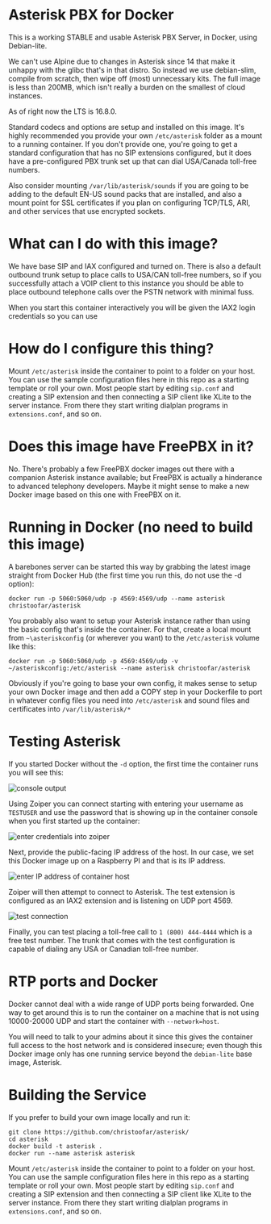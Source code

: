 # Asterisk PBX for Docker

This is a working STABLE and usable Asterisk PBX Server, in Docker, using Debian-lite.

We can't use Alpine due to changes in Asterisk since 14 that make it unhappy with the glibc that's in that distro.  So instead we use debian-slim, compile from scratch, then wipe off (most) unnecessary kits.   The full image is less than 200MB, which isn't really a burden on the smallest of cloud instances.

As of right now the LTS is 16.8.0.

Standard codecs and options are setup and installed on this image.   It's highly recommended you provide your own ``/etc/asterisk`` folder as a mount to a running container.  If you don't provide one, you're going to get a standard configuration that has no SIP extensions configured, but it does have a pre-configured PBX trunk set up that can dial USA/Canada toll-free numbers.

Also consider mounting ``/var/lib/asterisk/sounds`` if you are going to be adding to the default EN-US sound packs that are installed, and also a mount point for SSL certificates if you plan on configuring TCP/TLS, ARI, and other services that use encrypted sockets.

# What can I do with this image?

We have base SIP and IAX configured and turned on.  There is also a default outbound trunk setup to place calls to USA/CAN toll-free numbers, so if you successfully attach a VOIP client to this instance you should be able to place outbound telephone calls over the PSTN network with minimal fuss.

When you start this container interactively you will be given the IAX2 login credentials so you can use 

# How do I configure this thing?

Mount ``/etc/asterisk`` inside the container to point to a folder on your host.   You can use the sample configuration files here in this repo as a starting template or roll your own.  Most people start by editing ``sip.conf`` and creating a SIP extension and then connecting a SIP client like XLite to the server instance.   From there they start writing dialplan programs in ``extensions.conf``, and so on.

# Does this image have FreePBX in it?

No.  There's probably a few FreePBX docker images out there with a companion Asterisk instance available; but FreePBX is actually a hinderance to advanced telephony developers.   Maybe it might sense to make a new Docker image based on this one with FreePBX on it.

# Running in Docker (no need to build this image)

A barebones server can be started this way by grabbing the latest image straight from Docker Hub (the first time you run this, do not use the -d option):

``docker run -p 5060:5060/udp -p 4569:4569/udp --name asterisk christoofar/asterisk``

You probably also want to setup your Asterisk instance rather than using the basic config that's inside the container.   For that, create a local mount from ``~\asteriskconfig`` (or wherever you want) to the ``/etc/asterisk`` volume like this:

``docker run -p 5060:5060/udp -p 4569:4569/udp -v ~/asteriskconfig:/etc/asterisk --name asterisk christoofar/asterisk``

Obviously if you're going to base your own config, it makes sense to setup your own Docker image and then add a COPY step in your Dockerfile to port in whatever config files you need into ``/etc/asterisk`` and sound files and certificates into ``/var/lib/asterisk/*``

# Testing Asterisk

If you started Docker without the ``-d`` option, the first time the container runs you will see this:

![console output](https://github.com/christoofar/asterisk/blob/master/images/startup.png?raw=true)

Using Zoiper you can connect starting with entering your username as ``TESTUSER`` and use the password that is showing up in the container console when you first started up the container:

![enter credentials into zoiper](https://github.com/christoofar/asterisk/blob/master/images/zoiper1.png?raw=true)

Next, provide the public-facing IP address of the host.  In our case, we set this Docker image up on a Raspberry PI and that is its IP address.

![enter IP address of container host](https://github.com/christoofar/asterisk/blob/master/images/zoiper2.png?raw=true)

Zoiper will then attempt to connect to Asterisk.  The test extension is configured as an IAX2 extension and is listening on UDP port 4569.

![test connection](https://github.com/christoofar/asterisk/blob/master/images/zoiper3.png?raw=true)

Finally, you can test placing a toll-free call to ``1 (800) 444-4444`` which is a free test number.   The trunk that comes with the test configuration is capable of dialing any USA or Canadian toll-free number.

# RTP ports and Docker

Docker cannot deal with a wide range of UDP ports being forwarded.  One way to get around this is to run the container on a machine that is not using 10000-20000 UDP and start the container with ``--network=host``.

You will need to talk to your admins about it since this gives the container full access to the host network and is considered insecure; even though this Docker image only has one running service beyond the ``debian-lite`` base image, Asterisk.

# Building the Service

If you prefer to build your own image locally and run it:

```
git clone https://github.com/christoofar/asterisk/
cd asterisk
docker build -t asterisk .
docker run --name asterisk asterisk
```

Mount ``/etc/asterisk`` inside the container to point to a folder on your host.   You can use the sample configuration files here in this repo as a starting template or roll your own.  Most people start by editing ``sip.conf`` and creating a SIP extension and then connecting a SIP client like XLite to the server instance.   From there they start writing dialplan programs in ``extensions.conf``, and so on.
